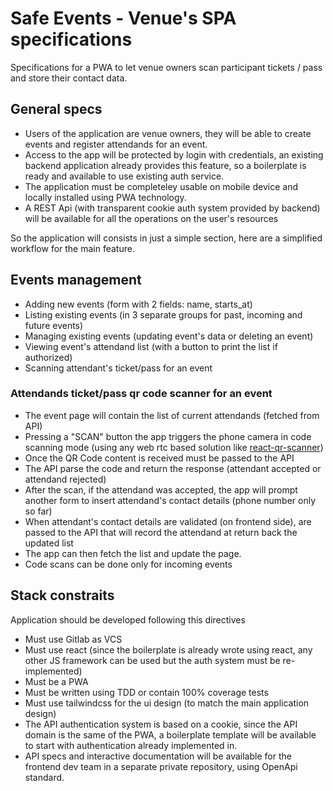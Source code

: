 # Safe Events - Venue's SPA specifications

Specifications for a PWA to let venue owners scan participant tickets / pass and store their contact data.

## General specs
* Users of the application are venue owners, they will be able to create events and register attendands for an event.
* Access to the app will be protected by login with credentials, an existing backend application already provides this feature, so a boilerplate is ready and available to use existing auth service.
* The application must be completeley usable on mobile device and locally installed using PWA technology.
* A REST Api (with transparent cookie auth system provided by backend) will be available for all the operations on the user's resources

So the application will consists in just a simple section, here are a simplified workflow for the main feature.

## Events management
* Adding new events (form with 2 fields: name, starts_at)
* Listing existing events (in 3 separate groups for past, incoming and future events)
* Managing existing events (updating event's data or deleting an event)
* Viewing event's attendand list (with a button to print the list if authorized)
* Scanning attendant's ticket/pass for an event
### Attendands ticket/pass qr code scanner for an event
* The event page will contain the list of current attendands (fetched from API)
* Pressing a "SCAN" button the app triggers the phone camera in code scanning mode (using any web rtc based solution like [react-qr-scanner](kybarg/react-qr-scanner))
* Once the QR Code content is received must be passed to the API
* The API parse the code and return the response (attendant accepted or attendand rejected)
* After the scan, if the attendand was accepted, the app will prompt another form to insert attendand's contact details (phone number only so far)
* When attendant's contact details are validated (on frontend side), are passed to the API that will record the attendand at return back the updated list
* The app can then fetch the list and update the page.
* Code scans can be done only for incoming events

## Stack constraits

Application should be developed following this directives

* Must use Gitlab as VCS
* Must use react (since the boilerplate is already wrote using react, any other JS framework can be used but the auth system must be re-implemented)
* Must be a PWA
* Must be written using TDD or contain 100% coverage tests
* Must use tailwindcss for the ui design (to match the main application design)
* The API authentication system is based on a cookie, since the API domain is the same of the PWA, a boilerplate template will be available to start with authentication already implemented in.
* API specs and interactive documentation will be available for the frontend dev team in a separate private repository, using OpenApi standard.
